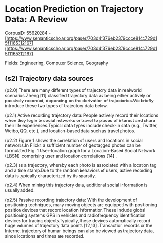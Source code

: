 # Location Prediction on Trajectory Data: A Review

CorpusID: 55620284 - [https://www.semanticscholar.org/paper/703d4f376eb2379ccce814c729d15f1165312167](https://www.semanticscholar.org/paper/703d4f376eb2379ccce814c729d15f1165312167)

Fields: Engineering, Computer Science, Geography

## (s2) Trajectory data sources
(p2.0) There are many different types of trajectory data in realworld scenarios.Zheng [11] classified trajectory data as being either actively or passively recorded, depending on the derivation of trajectories.We briefly introduce these two types of trajectory data below.

(p2.1) Active recording trajectory data: People actively record their locations when they login to social networks or travel to places of interest and share their life experiences.Typical data types include check-in data (e.g., Twitter, Weibo, QQ, etc.), and location-based data such as travel photos.

(p2.2) Figure 1 shows the correlation of users and locations in social networks.In Flickr, a sufficient number of geotagged photos can be formulated Fig. 1 User-location graph for a Location-Based Social Network (LBSN), comprising user and location correlations [14] .

(p2.3) as a trajectory, whereby each photo is associated with a location tag and a time stamp.Due to the random behaviors of users, active recording data is typically characterized by its sparsity.

(p2.4) When mining this trajectory data, additional social information is usually added.

(p2.5) Passive recording trajectory data: With the development of positioning techniques, many moving objects are equipped with positioning position devices that record location information.These include global positioning systems GPS in vehicles and radiofrequency identification devices for tracing objects.Typically, these devices automatically record huge volumes of trajectory data points [12,13] .Transaction records or the Internet trajectory of human beings can also be viewed as trajectory data, since locations and times are recorded.
